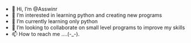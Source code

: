 - 👋 Hi, I’m @Asswinr
- 👀 I’m interested in learning python and creating new programs 
- 🌱 I’m currently learning only python
- 💞️ I’m looking to collaborate on small level programs to improve my skills
- 📫 How to reach me ....(-_-).

<!---
Asswinr/Asswinr is a ✨ special ✨ repository because its `README.md` (this file) appears on your GitHub profile.
You can click the Preview link to take a look at your changes.
--->
